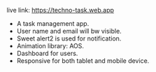 live link: https://techno-task.web.app

* A task management app.
* User name and email will bw visible.
* Sweet alert2 is used for notification.
* Animation library: AOS.
* Dashboard for users.
* Responsive for both tablet and mobile device.
